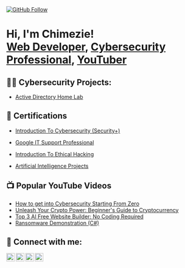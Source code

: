 <a href="https://github.com/chimezie-IT-Projects" target="_blank">
  <img src="https://img.shields.io/github/followers/chimezie-IT-Projects?label=Follow&style=social" alt="GitHub Follow">
</a>


<h1>Hi, I'm Chimezie! <br/><a href="https://github.com/chimezie-IT-Projects">Web Developer</a>, <a href="https://www.linkedin.com/in/chimezie-mmeremikwu/">Cybersecurity Professional</a>, <a href="https://www.youtube.com/@mezzyinfohub">YouTuber</a></h1>

<h2>👨‍💻 Cybersecurity Projects:</h2>

  - [Active Directory Home Lab](https://github.com/Chimezie-IT-Projects/ActiveDirectoryLab)

<h2>📄 Certifications</h2>


  - [Introduction To Cybersecurity (Security+)](https://verify.calbright.org/b63001f0-06e2-493b-baf1-edb2fb5ce2bb#gs.ewfyr4)
  
  - [Google IT Support Professional](https://www.coursera.org/account/accomplishments/verify/DYZ9YZ29GHRY)
   
  - [Introduction To Ethical Hacking](https://www.mygreatlearning.com/certificate/YOJTTXXM)
    
  - [Artificial Intelligence Projects](https://www.mygreatlearning.com/certificate/CJBOICZT)


<h2>📺 Popular YouTube Videos</h2>

- [How to get into Cybersecurity Starting From Zero](https://www.youtube.com/watch?v=a83ASGn_V_s)
- [Unleash Your Crypto Power: Beginner's Guide to Cryptocurrency](https://www.youtube.com/watch?v=0Tbov8ikV3s&t=171s)
- [Top 3 AI Free Website Builder: No Coding Required](https://www.youtube.com/watch?v=Ro0YR9qB6j0&t=597s)
- [Ransomware Demonstration (C#)](https://www.youtube.com/watch?v=OfvdQeh79s0)


<h2> 🤳 Connect with me:</h2>

[<img align="left" alt="JoshMadakor | YouTube" width="22px" src="https://cdn.jsdelivr.net/npm/simple-icons@v3/icons/youtube.svg" />][youtube]
[<img align="left" alt="JoshMadakor | Twitter" width="22px" src="https://cdn.jsdelivr.net/npm/simple-icons@v3/icons/twitter.svg" />][twitter]
[<img align="left" alt="JoshMadakor | LinkedIn" width="22px" src="https://cdn.jsdelivr.net/npm/simple-icons@v3/icons/linkedin.svg" />][linkedin]
[<img align="left" alt="JoshMadakor | Instagram" width="22px" src="https://cdn.jsdelivr.net/npm/simple-icons@v3/icons/instagram.svg" />][instagram]

[twitter]: https://x.com/ChimezieDen
[youtube]: https://www.youtube.com/@mezzyinfohub
[instagram]:https://www.instagram.com/chimezie_tech?igsh=bjBkMGhuZjN1ZHo3&utm_source=qr
[linkedin]: https://www.linkedin.com/in/chimezie-mmeremikwu/

<!--
**Chimezie-IT-Projects/Chimezie-IT-Projects** is a ✨ _special_ ✨ repository because its `README.md` (this file) appears on your GitHub profile.

Here are some ideas to get you started:

- 🔭 I’m currently working on ...
- 🌱 I’m currently learning ...
- 👯 I’m looking to collaborate on ...
- 🤔 I’m looking for help with ...
- 💬 Ask me about ...
- 📫 How to reach me: ...
- 😄 Pronouns: ...
- ⚡ Fun fact: ...
-->
